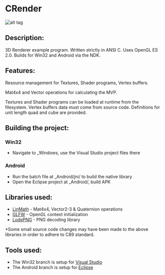# CRender
![alt tag](http://jfcameron.github.io/Images/GD2j_Sprites/Big.png "")

## Description:
3D Renderer example program. Written strictly in ANSI C. Uses OpenGL ES 2.0. Builds for Win32 and Android via the NDK.


## Features:
Resource management for Textures, Shader programs, Vertex buffers.

Mat4x4 and Vector operations for calculating the MVP.

Textures and Shader programs can be loaded at runtime from the filesystem. Vertex buffers data must come from source code. Definitions for unit length quad and cube are provided.

## Building the project:
### Win32
* Navigate to _Windows, use the Visual Studio project files there

### Android
* Run the batch file at _Android/jni/ to build the native library
* Open the Eclipse project at _Android/, build APK

## Libraries used:
* [LinMath](https://github.com/datenwolf/linmath.h) - Mat4x4, Vector2-3 & Quaternion operations
* [GLFW](http://www.glfw.org/) - OpenGL context initialization
* [LodePNG](http://lodev.org/lodepng/) - PNG decoding library

*Some small source code changes may have been made to the above libraries in order to adhere to C89 standard.

## Tools used:
* The Win32 branch is setup for [Visual Studio](https://www.visualstudio.com/)
* The Android branch is setup for [Eclipse](https://eclipse.org/)